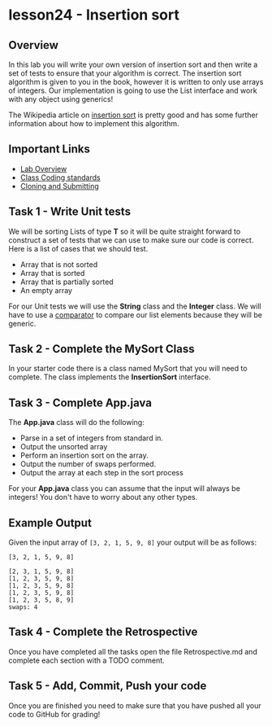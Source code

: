 # lesson24 - Insertion sort

## Overview

In this lab you will write your own version of insertion sort and then write a set of tests to
ensure that your algorithm is correct. The insertion sort algorithm is given to you in the book,
however it is written to only use arrays of integers. Our implementation is going to use the
List interface and work with any object using generics!

The Wikipedia article on [insertion sort](https://en.wikipedia.org/wiki/Insertion_sort) is pretty
good and has some further information about how to implement this algorithm.

## Important Links

- [Lab Overview](https://youtu.be/TVgAsAkUzLU)
- [Class Coding standards](https://shanep-cs2.github.io/docs/coding-standards.html)
- [Cloning and Submitting](https://shanep-cs2.github.io/docs/github.html)

## Task 1 - Write Unit tests

We will be sorting Lists of type **T** so it will be quite straight forward to construct a set of
tests that we can use to make sure our code is correct. Here is a list of cases that we should test.

- Array that is not sorted
- Array that is sorted
- Array that is partially sorted
- An empty array

For our Unit tests we will use the **String** class and the **Integer** class. We will have to use
a [comparator](https://docs.oracle.com/javase/10/docs/api/java/util/Comparator.html) to compare
our list elements because they will be generic.

## Task 2 - Complete the MySort Class

In your starter code there is a class named MySort that you will need to complete. The class
implements the **InsertionSort** interface. 

## Task 3 - Complete App.java

The **App.java** class will do the following:

- Parse in a set of integers from standard in.
- Output the unsorted array
- Perform an insertion sort on the array.
- Output the number of swaps performed.
- Output the array at each step in the sort process

For your **App.java** class you can assume that the input will always be integers! You don't have
to worry about any other types.

## Example Output

Given the input array of `[3, 2, 1, 5, 9, 8]` your output will be as follows:

```
[3, 2, 1, 5, 9, 8]

[2, 3, 1, 5, 9, 8]
[1, 2, 3, 5, 9, 8]
[1, 2, 3, 5, 9, 8]
[1, 2, 3, 5, 9, 8]
[1, 2, 3, 5, 8, 9]
swaps: 4
```

## Task 4 - Complete the Retrospective

Once you have completed all the tasks open the file Retrospective.md and complete each section with
a TODO comment.

## Task 5 - Add, Commit, Push your code

Once you are finished you need to make sure that you have pushed all your code to GitHub for
grading!
